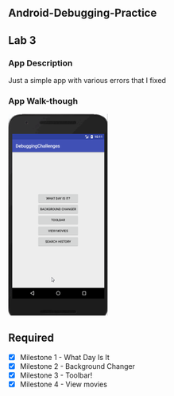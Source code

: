 ## Android-Debugging-Practice

## Lab 3

### App Description
Just a simple app with various errors that I fixed

### App Walk-though


<img src="https://github.com/tyrone8980/Android-Debugging-Practice/blob/master/debuggingapp.gif" width=200><br>


## Required

- [X] Milestone 1 - What Day Is It
- [X] Milestone 2 - Background Changer
- [X] Milestone 3 - Toolbar!
- [X] Milestone 4 - View movies
